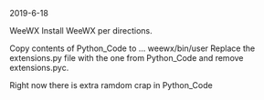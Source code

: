 2019-6-18

WeeWX
Install WeeWX per directions.

Copy contents of Python_Code to ... weewx/bin/user
Replace the extensions.py file with the one from Python_Code and remove extensions.pyc.

Right now there is extra ramdom crap in Python_Code
